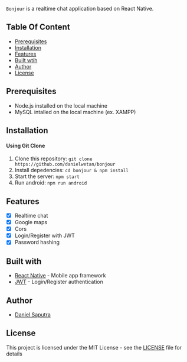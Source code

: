`Bonjour` is a realtime chat application based on React Native.

## Table Of Content
* [Prerequisites](https://github.com/danielwetan/bonjour#prerequisites)
* [Installation](https://github.com/danielwetan/bonjour#installation)
* [Features](https://github.com/danielwetan/bonjour#features)
* [Built wtih](https://github.com/danielwetan/bonjour#features)
* [Author](https://github.com/danielwetan/bonjour#author)
* [License](https://github.com/danielwetan/bonjour#license)

## Prerequisites
- Node.js installed on the local machine
- MySQL intalled on the local machine (ex. XAMPP)

## Installation

#### Using Git Clone
1. Clone this repository:
    `git clone https://github.com/danielwetan/bonjour`
2. Install depedencies:
    `cd bonjour & npm install`
3. Start the server:
    `npm start`
4. Run android:
    `npm run android`
 

## Features
- [x] Realtime chat
- [x] Google maps
- [x] Cors
- [x] Login/Register with JWT
- [x] Password hashing

## Built with
- [React Native](https://reactnative.dev/) - Mobile app framework
- [JWT](https://jwt.io/) - Login/Register authentication

## Author
- [Daniel Saputra](https://www.linkedin.com/in/danielwetan/)

## License
This project is licensed under the MIT License - see the [LICENSE](https://github.com/danielwetan/bonjour/blob/master/LICENSE) file for details
